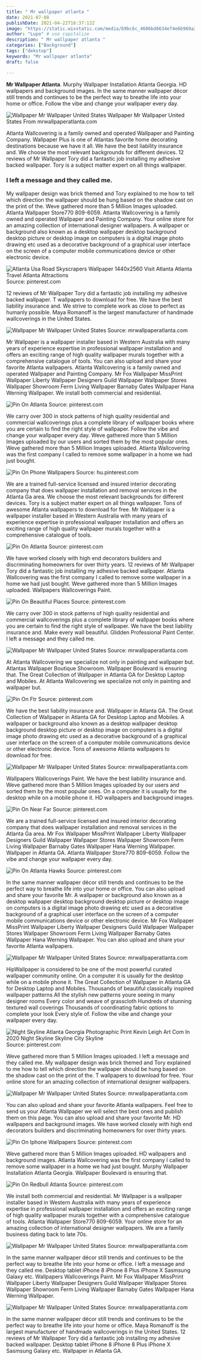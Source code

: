 ```yaml
---
title: " Mr wallpaper atlanta "
date: 2021-07-08
publishDate: 2021-04-22T16:37:12Z
image: "https://static.wixstatic.com/media/b9bc6c_4606bd6634ef4e6b969a27faa6464da8~mv2.jpg/v1/fill/w_560,h_560,al_c,q_80,usm_0.66_1.00_0.01/2019-01-15.webp"
author: "Lupo" # use capitalize
description: " Mr wallpaper atlanta "
categories: ["Background"]
tags: ["dekstop"]
keywords: "Mr wallpaper atlanta"
draft: false

---
```



**Mr Wallpaper Atlanta**. Murphy Wallpaper Installation Atlanta Georgia. HD wallpapers and background images. In the same manner wallpaper décor still trends and continues to be the perfect way to breathe life into your home or office. Follow the vibe and change your wallpaper every day.

![Wallpaper Mr Wallpaper United States](https://static.wixstatic.com/media/b9bc6c_eaa61e2f503f4614a7543dd18a685394~mv2_d_5616_3744_s_4_2.jpg/v1/fill/w_280,h_187,q_90/b9bc6c_eaa61e2f503f4614a7543dd18a685394~mv2_d_5616_3744_s_4_2.jpg "Wallpaper Mr Wallpaper United States")
Wallpaper Mr Wallpaper United States From mrwallpaperatlanta.com


Atlanta Wallcovering is a family owned and operated Wallpaper and Painting Company. Wallpaper Plus is one of Atlantas favorite home decorating destinations because we have it all. We have the best liability insurance and. We choose the most relevant backgrounds for different devices. 12 reviews of Mr Wallpaper Tory did a fantastic job installing my adhesive backed wallpaper. Tory is a subject matter expert on all things wallpaper.

### I left a message and they called me.

My wallpaper design was brick themed and Tory explained to me how to tell which direction the wallpaper should be hung based on the shadow cast on the print of the. Weve gathered more than 5 Million Images uploaded. Atlanta Wallpaper Store770 809-6059. Atlanta Wallcovering is a family owned and operated Wallpaper and Painting Company. Your online store for an amazing collection of international designer wallpapers. A wallpaper or background also known as a desktop wallpaper desktop background desktop picture or desktop image on computers is a digital image photo drawing etc used as a decorative background of a graphical user interface on the screen of a computer mobile communications device or other electronic device.


![Atlanta Usa Road Skyscrapers Wallpaper 1440x2560 Visit Atlanta Atlanta Travel Atlanta Attractions](https://i.pinimg.com/474x/0c/f4/75/0cf4752ef0fa7f29d59fe258468eeaeb.jpg "Atlanta Usa Road Skyscrapers Wallpaper 1440x2560 Visit Atlanta Atlanta Travel Atlanta Attractions")
Source: pinterest.com

12 reviews of Mr Wallpaper Tory did a fantastic job installing my adhesive backed wallpaper. T wallpapers to download for free. We have the best liability insurance and. We strive to complete work as close to perfect as humanly possible. Maya Romanoff is the largest manufacturer of handmade wallcoverings in the United States.

![Wallpaper Mr Wallpaper United States](https://static.wixstatic.com/media/b9bc6c_e37d8a1176c942f3abb0c4101c25e555~mv2_d_5616_3744_s_4_2.jpg/v1/fill/w_280,h_187,q_90/b9bc6c_e37d8a1176c942f3abb0c4101c25e555~mv2_d_5616_3744_s_4_2.jpg "Wallpaper Mr Wallpaper United States")
Source: mrwallpaperatlanta.com

Mr Wallpaper is a wallpaper installer based in Western Australia with many years of experience expertise in professional wallpaper installation and offers an exciting range of high quality wallpaper murals together with a comprehensive catalogue of tools. You can also upload and share your favorite Atlanta wallpapers. Atlanta Wallcovering is a family owned and operated Wallpaper and Painting Company. Mr Fox Wallpaper MissPrint Wallpaper Liberty Wallpaper Designers Guild Wallpaper Wallpaper Stores Wallpaper Showroom Ferm Living Wallpaper Barnaby Gates Wallpaper Hana Werning Wallpaper. We install both commercial and residential.

![Pin On Atlanta](https://i.pinimg.com/originals/40/31/e7/4031e768baa320942690a8fa83171571.png "Pin On Atlanta")
Source: pinterest.com

We carry over 300 in stock patterns of high quality residential and commercial wallcoverings plus a complete library of wallpaper books where you are certain to find the right style of wallpaper. Follow the vibe and change your wallpaper every day. Weve gathered more than 5 Million Images uploaded by our users and sorted them by the most popular ones. Weve gathered more than 5 Million Images uploaded. Atlanta Wallcovering was the first company I called to remove some wallpaper in a home we had just bought.

![Pin On Phone Wallpapers](https://i.pinimg.com/originals/7d/bc/8b/7dbc8b708f2cdafaae7f6d057d5376fa.jpg "Pin On Phone Wallpapers")
Source: hu.pinterest.com

We are a trained full-service licensed and insured interior decorating company that does wallpaper installation and removal services in the Atlanta Ga area. We choose the most relevant backgrounds for different devices. Tory is a subject matter expert on all things wallpaper. Tons of awesome Atlanta wallpapers to download for free. Mr Wallpaper is a wallpaper installer based in Western Australia with many years of experience expertise in professional wallpaper installation and offers an exciting range of high quality wallpaper murals together with a comprehensive catalogue of tools.

![Pin On Atlanta](https://i.pinimg.com/originals/8c/10/f6/8c10f66ed7cd498ede4060cb9a057b02.png "Pin On Atlanta")
Source: pinterest.com

We have worked closely with high end decorators builders and discriminating homeowners for over thirty years. 12 reviews of Mr Wallpaper Tory did a fantastic job installing my adhesive backed wallpaper. Atlanta Wallcovering was the first company I called to remove some wallpaper in a home we had just bought. Weve gathered more than 5 Million Images uploaded. Wallpapers Wallcoverings Paint.

![Pin On Beautiful Places](https://i.pinimg.com/originals/3c/ef/3d/3cef3da6f60af4917a78f1881f1d82ae.jpg "Pin On Beautiful Places")
Source: pinterest.com

We carry over 300 in stock patterns of high quality residential and commercial wallcoverings plus a complete library of wallpaper books where you are certain to find the right style of wallpaper. We have the best liability insurance and. Make every wall beautiful. Glidden Professional Paint Center. I left a message and they called me.

![Wallpaper Mr Wallpaper United States](https://static.wixstatic.com/media/b9bc6c_19ff6b6bb2c442f294fcd8eeb6316cdb~mv2_d_5616_3744_s_4_2.jpg/v1/fill/w_560,h_560,al_c,q_80,usm_0.66_1.00_0.01/IMG_8903_JPG.webp "Wallpaper Mr Wallpaper United States")
Source: mrwallpaperatlanta.com

At Atlanta Wallcovering we specialize not only in painting and wallpaper but. Atlantas Wallpaper Boutique Showroom. Wallpaper Boulevard is ensuring that. The Great Collection of Wallpaper in Atlanta GA for Desktop Laptop and Mobiles. At Atlanta Wallcovering we specialize not only in painting and wallpaper but.

![Pin On Ftr](https://i.pinimg.com/originals/d0/1a/1e/d01a1e1b824e72546892ec5a4c782876.jpg "Pin On Ftr")
Source: pinterest.com

We have the best liability insurance and. Wallpaper in Atlanta GA. The Great Collection of Wallpaper in Atlanta GA for Desktop Laptop and Mobiles. A wallpaper or background also known as a desktop wallpaper desktop background desktop picture or desktop image on computers is a digital image photo drawing etc used as a decorative background of a graphical user interface on the screen of a computer mobile communications device or other electronic device. Tons of awesome Atlanta wallpapers to download for free.

![Wallpaper Mr Wallpaper United States](https://static.wixstatic.com/media/b9bc6c_106d7e4e78454f3fa7443fef8dfda8b4~mv2_d_5616_3744_s_4_2.jpg/v1/fill/w_280,h_187,q_90/b9bc6c_106d7e4e78454f3fa7443fef8dfda8b4~mv2_d_5616_3744_s_4_2.jpg "Wallpaper Mr Wallpaper United States")
Source: mrwallpaperatlanta.com

Wallpapers Wallcoverings Paint. We have the best liability insurance and. Weve gathered more than 5 Million Images uploaded by our users and sorted them by the most popular ones. On a computer it is usually for the desktop while on a mobile phone it. HD wallpapers and background images.

![Pin On Near Far](https://i.pinimg.com/originals/9c/41/7b/9c417bd3f0c08d65313351f4ac022a22.jpg "Pin On Near Far")
Source: pinterest.com

We are a trained full-service licensed and insured interior decorating company that does wallpaper installation and removal services in the Atlanta Ga area. Mr Fox Wallpaper MissPrint Wallpaper Liberty Wallpaper Designers Guild Wallpaper Wallpaper Stores Wallpaper Showroom Ferm Living Wallpaper Barnaby Gates Wallpaper Hana Werning Wallpaper. Wallpaper in Atlanta GA. Atlanta Wallpaper Store770 809-6059. Follow the vibe and change your wallpaper every day.

![Pin On Atlanta Hawks](https://i.pinimg.com/736x/4f/d7/f6/4fd7f690e8ed131754275ad9c75e8afe.jpg "Pin On Atlanta Hawks")
Source: pinterest.com

In the same manner wallpaper décor still trends and continues to be the perfect way to breathe life into your home or office. You can also upload and share your favorite Mr. A wallpaper or background also known as a desktop wallpaper desktop background desktop picture or desktop image on computers is a digital image photo drawing etc used as a decorative background of a graphical user interface on the screen of a computer mobile communications device or other electronic device. Mr Fox Wallpaper MissPrint Wallpaper Liberty Wallpaper Designers Guild Wallpaper Wallpaper Stores Wallpaper Showroom Ferm Living Wallpaper Barnaby Gates Wallpaper Hana Werning Wallpaper. You can also upload and share your favorite Atlanta wallpapers.

![Wallpaper Mr Wallpaper United States](https://static.wixstatic.com/media/b9bc6c_eaa61e2f503f4614a7543dd18a685394~mv2_d_5616_3744_s_4_2.jpg/v1/fill/w_280,h_187,q_90/b9bc6c_eaa61e2f503f4614a7543dd18a685394~mv2_d_5616_3744_s_4_2.jpg "Wallpaper Mr Wallpaper United States")
Source: mrwallpaperatlanta.com

HipWallpaper is considered to be one of the most powerful curated wallpaper community online. On a computer it is usually for the desktop while on a mobile phone it. The Great Collection of Wallpaper in Atlanta GA for Desktop Laptop and Mobiles. Thousands of beautiful classically inspired wallpaper patterns All the stylish new patterns youre seeing in many designer rooms Every color and weave of grasscloth Hundreds of stunning textured wall coverings Thousands of coordinating fabric options to complete your look Every style of. Follow the vibe and change your wallpaper every day.

![Night Skyline Atlanta Georgia Photographic Print Kevin Leigh Art Com In 2020 Night Skyline Skyline City Skyline](https://i.pinimg.com/originals/89/c0/b2/89c0b28973797490eab614d65c880dfe.jpg "Night Skyline Atlanta Georgia Photographic Print Kevin Leigh Art Com In 2020 Night Skyline Skyline City Skyline")
Source: pinterest.com

Weve gathered more than 5 Million Images uploaded. I left a message and they called me. My wallpaper design was brick themed and Tory explained to me how to tell which direction the wallpaper should be hung based on the shadow cast on the print of the. T wallpapers to download for free. Your online store for an amazing collection of international designer wallpapers.

![Wallpaper Mr Wallpaper United States](https://static.wixstatic.com/media/b9bc6c_80ed19d679724af4996ec2e292702141~mv2.jpg/v1/fill/w_560,h_560,al_c,q_80,usm_0.66_1.00_0.01/cccc.webp "Wallpaper Mr Wallpaper United States")
Source: mrwallpaperatlanta.com

You can also upload and share your favorite Atlanta wallpapers. Feel free to send us your Atlanta Wallpaper we will select the best ones and publish them on this page. You can also upload and share your favorite Mr. HD wallpapers and background images. We have worked closely with high end decorators builders and discriminating homeowners for over thirty years.

![Pin On Iphone Wallpapers](https://i.pinimg.com/originals/3c/a2/4c/3ca24c80ea6953eba71ea33afa406f54.jpg "Pin On Iphone Wallpapers")
Source: pinterest.com

Weve gathered more than 5 Million Images uploaded. HD wallpapers and background images. Atlanta Wallcovering was the first company I called to remove some wallpaper in a home we had just bought. Murphy Wallpaper Installation Atlanta Georgia. Wallpaper Boulevard is ensuring that.

![Pin On Redbull Atlanta](https://i.pinimg.com/originals/ce/2e/a4/ce2ea4243024787baace6f08cdd33c3c.jpg "Pin On Redbull Atlanta")
Source: pinterest.com

We install both commercial and residential. Mr Wallpaper is a wallpaper installer based in Western Australia with many years of experience expertise in professional wallpaper installation and offers an exciting range of high quality wallpaper murals together with a comprehensive catalogue of tools. Atlanta Wallpaper Store770 809-6059. Your online store for an amazing collection of international designer wallpapers. We are a family business dating back to late 70s.

![Wallpaper Mr Wallpaper United States](https://static.wixstatic.com/media/b9bc6c_3cf4c935f9bb432d9943e86d24f07af3~mv2.jpg/v1/fill/w_560,h_256,al_c,q_80,usm_0.66_1.00_0.01/cardj.webp "Wallpaper Mr Wallpaper United States")
Source: mrwallpaperatlanta.com

In the same manner wallpaper décor still trends and continues to be the perfect way to breathe life into your home or office. I left a message and they called me. Desktop tablet iPhone 8 iPhone 8 Plus iPhone X Sasmsung Galaxy etc. Wallpapers Wallcoverings Paint. Mr Fox Wallpaper MissPrint Wallpaper Liberty Wallpaper Designers Guild Wallpaper Wallpaper Stores Wallpaper Showroom Ferm Living Wallpaper Barnaby Gates Wallpaper Hana Werning Wallpaper.

![Wallpaper Mr Wallpaper United States](https://static.wixstatic.com/media/b9bc6c_4606bd6634ef4e6b969a27faa6464da8~mv2.jpg/v1/fill/w_560,h_560,al_c,q_80,usm_0.66_1.00_0.01/2019-01-15.webp "Wallpaper Mr Wallpaper United States")
Source: mrwallpaperatlanta.com

In the same manner wallpaper décor still trends and continues to be the perfect way to breathe life into your home or office. Maya Romanoff is the largest manufacturer of handmade wallcoverings in the United States. 12 reviews of Mr Wallpaper Tory did a fantastic job installing my adhesive backed wallpaper. Desktop tablet iPhone 8 iPhone 8 Plus iPhone X Sasmsung Galaxy etc. Wallpaper in Atlanta GA.

